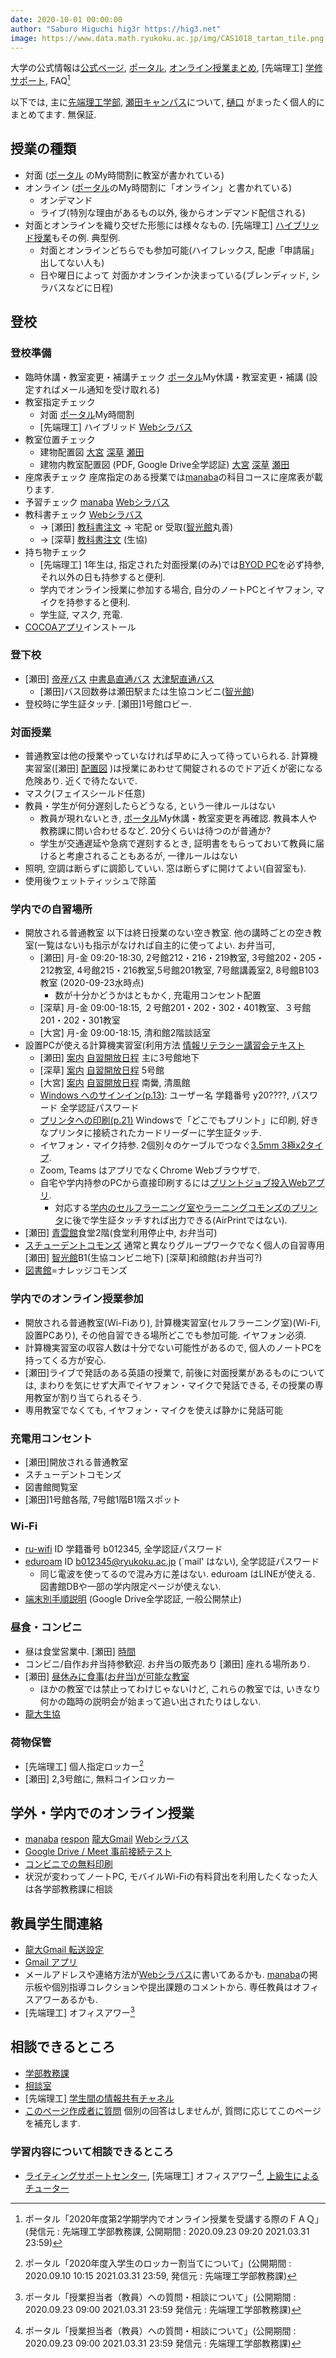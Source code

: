 ```yaml
---
date: 2020-10-01 00:00:00
author: "Saburo Higuchi hig3r https://hig3.net"
image: https://www.data.math.ryukoku.ac.jp/img/CAS1018_tartan_tile.png
---
```

大学の公式情報は[公式ページ](https://www.ryukoku.ac.jp), [ポータル](https://portal.ryukoku.ac.jp), [オンライン授業まとめ](https://sites.google.com/mail.ryukoku.ac.jp/onc-matome/), [先端理工] [学修サポート](https://byod.st.ryukoku.ac.jp), FAQ[^faq] 

[^faq]: ポータル「2020年度第2学期学内でオンライン授業を受講する際のＦＡＱ」 (発信元 : 先端理工学部教務課, 公開期間 : 2020.09.23 09:20  2021.03.31 23:59)

以下では, 主に[先端理工学部](https://www.rikou.ryukoku.ac.jp), [瀬田キャンパス](https://www.ryukoku.ac.jp/about/campus_traffic/seta.html)について, [樋口](https://hig3.net) がまったく個人的にまとめてます. 無保証.

## 授業の種類
* 対面 ([ポータル](https://portal.ryukoku.ac.jp) のMy時間割に教室が書かれている)
* オンライン ([ポータル](https://portal.ryukoku.ac.jp)のMy時間割に「オンライン」と書かれている)
   * オンデマンド
   * ライブ(特別な理由があるもの以外, 後からオンデマンド配信される)
* 対面とオンラインを織り交ぜた形態には様々なもの. [先端理工] [ハイブリッド授業](https://hig3r.hatenadiary.com/entry/2020/09/09/083000)もその例. 典型例.
   * 対面とオンラインどちらでも参加可能(ハイフレックス, 配慮「申請届」出してない人も)
   * 日や曜日によって 対面かオンラインか決まっている(ブレンディッド, シラバスなどに日程)

## 登校

### 登校準備
* 臨時休講・教室変更・補講チェック [ポータル](https;//portal.ryukoku.ac.jp)My休講・教室変更・補講 (設定すればメール通知を受け取れる)
* 教室指定チェック
   * 対面 [ポータル](https;//portal.ryukoku.ac.jp)My時間割
   * [先端理工] ハイブリッド [Webシラバス](https://www.google.com/url?q=https%3A%2F%2Fcapella.ws.ryukoku.ac.jp%2FRSW%2FCNoSSO.do&sa=D&sntz=1&usg=AFQjCNGmf45YIjufysABAbrIVMhpTuS4GA)
* 教室位置チェック
    * 建物配置図 [大宮](https://www.ryukoku.ac.jp/about/campus_traffic/omiya.html)  [深草](https://www.ryukoku.ac.jp/about/campus_traffic/fukakusa.html) [瀬田](https://www.ryukoku.ac.jp/about/campus_traffic/seta.html)
    * 建物内教室配置図 (PDF, Google Drive全学認証) [大宮](https://drive.google.com/file/d/1jiug1pmNfvBUrqziQ5q6EXTXSRaxMcop/view?usp=sharing) [深草](https://drive.google.com/file/d/15Eca3_PaC16_RDG2Jtw_yesDZ0UVK9IU/view?usp=sharing) [瀬田](https://drive.google.com/file/d/1Bzy0R84WEbQkMTDCeWSuWkka7T97IoHB/view?usp=sharing)
* 座席表チェック 座席指定のある授業では[manaba](https://manaba.ryukoku.ac.jp)の科目コースに座席表が載ります.
* 予習チェック [manaba](https://manaba.ryukoku.ac.jp) [Webシラバス](https://www.google.com/url?q=https%3A%2F%2Fcapella.ws.ryukoku.ac.jp%2FRSW%2FCNoSSO.do&sa=D&sntz=1&usg=AFQjCNGmf45YIjufysABAbrIVMhpTuS4GA)
* 教科書チェック [Webシラバス](https://www.google.com/url?q=https%3A%2F%2Fcapella.ws.ryukoku.ac.jp%2FRSW%2FCNoSSO.do&sa=D&sntz=1&usg=AFQjCNGmf45YIjufysABAbrIVMhpTuS4GA) 
  * → [瀬田] [教科書注文](https://bit.ly/3jId1wb) → 宅配 or 受取([智光館](https://www.ryukoku.ac.jp/about/campus_traffic/seta.html)丸善)
  * → [深草] [教科書注文](https://www.ryukoku-coop.com/new-comer/study/) (生協)
* 持ち物チェック
  * [先端理工] 1年生は, 指定された対面授業(のみ)では[BYOD PC](https://byod.st.ryukoku.ac.jp/byod)を必ず持参, それ以外の日も持参すると便利.
  * 学内でオンライン授業に参加する場合, 自分のノートPCとイヤフォン, マイクを持参すると便利.
  * 学生証, マスク, 充電.
* [COCOAアプリ](https://www.mhlw.go.jp/stf/seisakunitsuite/bunya/cocoa_00138.html)インストール

### 登下校
* [瀬田] [帝産バス](https://www.teisan-qr.com/) [中書島直通バス](https://www.media.ryukoku.ac.jp/seta/time-table/keihan.html) [大津駅直通バス](https://www.ryukoku.ac.jp/about/campus_traffic/traffic/bus_otsu_timetable.html)
  * [瀬田]バス回数券は瀬田駅または生協コンビニ([智光館](https://www.ryukoku.ac.jp/about/campus_traffic/seta.html))
* 登校時に学生証タッチ. [瀬田]1号館ロビー.

### 対面授業
* 普通教室は他の授業やっていなければ早めに入って待っていられる. 計算機実習室([瀬田] [配置図](https://www.media.ryukoku.ac.jp/seta/floor-guide) )は授業にあわせて開錠されるのでドア近くが密になる危険あり. 近くで待たないで.
* マスク(フェイスシールド任意)
* 教員・学生が何分遅刻したらどうなる, という一律ルールはない
    * 教員が現れないとき, [ポータル](https;//portal.ryukoku.ac.jp)My休講・教室変更を再確認. 教員本人や教務課に問い合わせるなど. 20分くらいは待つのが普通か?
    * 学生が交通遅延や急病で遅刻するとき, 証明書をもらっておいて教員に届けると考慮されることもあるが, 一律ルールはない
* 照明, 空調は断らずに調節していい. 窓は断らずに開けてよい(自習室も).
* 使用後ウェットティッシュで除菌

### 学内での自習場所
* 開放される普通教室 以下は終日授業のない空き教室. 他の講時ごとの空き教室(一覧はない)も指示がなければ自主的に使ってよい. お弁当可,
   * [瀬田] 月-金 09:20-18:30, 2号館212・216・219教室, 3号館202・205・212教室, 4号館215・216教室,5号館201教室, 7号館講義室2, 8号館B103教室 (2020-09-23水時点)
     * 数が十分かどうかはともかく, 充電用コンセント配置
   * [深草] 月-金 09:00-18:15, ２号館201・202・302・401教室、３号館201・202・301教室
   * [大宮] 月-金 09:00-18:15, 清和館2階談話室
* 設置PCが使える計算機実習室(利用方法 [情報リテラシー講習会テキスト](https://www.media.ryukoku.ac.jp/local/teacher/literacy_program_2020.pdf)
   * [瀬田] [案内](https://www.media.ryukoku.ac.jp/seta) [自習開放日程](https://www.media.ryukoku.ac.jp/seta/cgi-bin/yotei/yotei.cgi) 主に3号館地下
   * [深草] [案内](https://www.media.ryukoku.ac.jp/kyoto) [自習開放日程](https://www.media.ryukoku.ac.jp/kyoto) 5号館
   * [大宮] [案内](https://www.media.ryukoku.ac.jp/kyoto) [自習開放日程](https://www.media.ryukoku.ac.jp/kyoto) 南黌, 清風館
   * [Windows へのサインイン(p.13)](https://www.media.ryukoku.ac.jp/local/teacher/literacy_program_2020.pdf#page=19): ユーザー名 学籍番号 y20????,  パスワード 全学認証パスワード
   * [プリンタへの印刷(p.21)](https://www.media.ryukoku.ac.jp/local/teacher/literacy_program_2020.pdf##page=27) Windowsで「どこでもプリント」に印刷, 好きなプリンタに接続されたカードリーダーに学生証タッチ.
   * イヤフォン・マイク持参. 2個別々のケーブルでつなぐ[3.5mm 3極x2タイプ](https://hig3r.hatenadiary.com/entry/2020/06/23/093000).
   * Zoom, Teams はアプリでなくChrome Webブラウザで.
   * 自宅や学内持参のPCから直接印刷するには[プリントジョブ投入Webアプリ](https://wprint.media.ryukoku.ac.jp/SendPrintJobWebApp/). 
      * 対応する[学内のセルフラーニング室やラーニングコモンズのプリンタ](https://wprint.media.ryukoku.ac.jp/SendPrintJobWebApp/MainPage.aspx)に後で学生証タッチすれば出力できる(AirPrintではない).
* [瀬田] [青雲館](https://www.ryukoku.ac.jp/about/campus_traffic/seta.html)食堂2階(食堂利用停止中, お弁当可)
* [スチューデントコモンズ](https://www.ryukoku.ac.jp/learningcommons) 通常と異なりグループワークでなく個人の自習専用 [瀬田] [智光館](https://www.ryukoku.ac.jp/about/campus_traffic/seta.html)B1(生協コンビニ地下) [深草]和顔館(お弁当可?)
* [図書館](https://library.ryukoku.ac.jp)=ナレッジコモンズ

### 学内でのオンライン授業参加
* 開放される普通教室(Wi-Fiあり), 計算機実習室(セルフラーニング室)(Wi-Fi, 設置PCあり), その他自習できる場所どこでも参加可能. イヤフォン必須.
* 計算機実習室の収容人数は十分でない可能性があるので, 個人のノートPCを持ってくる方が安心.
* [瀬田]ライブで発話のある英語の授業で, 前後に対面授業があるものについては, まわりを気にせず大声でイヤフォン・マイクで発話できる, その授業の専用教室が割り当てられるそう.
* 専用教室でなくても, イヤフォン・マイクを使えば静かに発話可能

### 充電用コンセント
* [瀬田]開放される普通教室
* スチューデントコモンズ
* 図書館閲覧室
* [瀬田]1号館各階, 7号館1階B1階スポット

### Wi-Fi
* [ru-wifi](http://wireless.ryukoku.ac.jp/) ID 学籍番号 b012345, 全学認証パスワード
* [eduroam](https://wireless.ryukoku.ac.jp/) ID b012345@ryukoku.ac.jp (`mail' はない), 全学認証パスワード
   * 同じ電波を使ってるので混み方に差はない. eduroam はLINEが使える. 図書館DBや一部の学内限定ページが使えない.
* [端末別手順説明](https://drive.google.com/drive/folders/1hyAB2hvzAsXBWu9B4pT1wlwPeldQOqK0) (Google Drive全学認証, 一般公開禁止)

### 昼食・コンビニ
* 昼は食堂営業中. [瀬田] [時間](https://twitter.com/hig3_/status/1307264420326842369)
* コンビニ/自作お弁当持参歓迎. お弁当の販売あり [瀬田] 座れる場所あり.
* [瀬田] [昼休みに食事(お弁当)が可能な教室](https://twitter.com/notitia_ryukoku/status/1309002191231950848?s=12)
   * ほかの教室では禁止ってわけじゃないけど, これらの教室では, いきなり何かの臨時の説明会が始まって追い出されたりはしない.
* [龍大生協](https://www.ryukoku-coop.com/)

### 荷物保管
* [先端理工] 個人指定ロッカー[^locker]
* [瀬田] 2,3号館に, 無料コインロッカー

[^locker]: ポータル「2020年度入学生のロッカー割当てについて」(公開期間 : 2020.09.10 10:15  2021.03.31 23:59, 発信元 : 先端理工学部教務課)

## 学外・学内でのオンライン授業
* [manaba](https://manaba.ryukoku.ac.jp) [respon](https://attend.ryukoku.ac.jp/t/nhome) [龍大Gmail](https://mail.google.com/a/mail.ryukoku.ac.jp) [Webシラバス](https://www.google.com/url?q=https%3A%2F%2Fcapella.ws.ryukoku.ac.jp%2FRSW%2FCNoSSO.do&sa=D&sntz=1&usg=AFQjCNGmf45YIjufysABAbrIVMhpTuS4GA)
* [Google Drive / Meet 事前接続テスト](https://hig3r.hatenadiary.com/entry/2020/09/07/190000)
* [コンビニでの無料印刷](https://www.ryukoku.ac.jp/ma556_5en/printsv.html)
* 状況が変わってノートPC, モバイルWi-Fiの有料貸出を利用したくなった人は各学部教務課に相談

## 教員学生間連絡
* [龍大Gmail 転送設定](http://www602.math.ryukoku.ac.jp/JKiso/gmail-forward.html)
* [Gmail アプリ](https://www.google.com/intl/ja/gmail/about/)
* メールアドレスや連絡方法が[Webシラバス](https://www.google.com/url?q=https%3A%2F%2Fcapella.ws.ryukoku.ac.jp%2FRSW%2FCNoSSO.do&sa=D&sntz=1&usg=AFQjCNGmf45YIjufysABAbrIVMhpTuS4GA)に書いてあるかも. [manaba](https://manaba.ryukoku.ac.jp)の掲示板や個別指導コレクションや提出課題のコメントから. 専任教員はオフィスアワーあるかも.
* [先端理工] オフィスアワー[^officehour]

[^officehour]: ポータル「授業担当者（教員）への質問・相談について」(公開期間 : 2020.09.23 09:00  2021.03.31 23:59 発信元 : 先端理工学部教務課)


## 相談できるところ
* [学部教務課](https://www.ryukoku.ac.jp/reference/index2020.html)
* [相談室](https://www.ryukoku.ac.jp/reference/index2020.html)
* [先端理工] [学生間の情報共有チャネル](https://teams.microsoft.com/l/channel/19%3ad1ea28c6524141c2978260f718897db4%40thread.tacv2/%25E2%2598%2586%2520%25E5%25AD%25A6%25E7%2594%259F%25E9%2596%2593%25E3%2581%25AE%25E6%2583%2585%25E5%25A0%25B1%25E5%2585%25B1%25E6%259C%2589?groupId=7c7d2b9f-b5be-4c3b-ac32-780426822d82&tenantId=23b65fdf-a4e3-4a19-b03d-12b1d57ad76e) 
* [このページ作成者に質問](https://forms.gle/She8nMa7KcP6rmjD6) 個別の回答はしませんが, 質問に応じてこのページを補充します.

### 学習内容について相談できるところ
* [ライティングサポートセンター](https://www.ryukoku.ac.jp/writingsupport/), [先端理工] オフィスアワー[^officehour], [上級生によるチューター](https://www.rikou.ryukoku.ac.jp/students/data/students_support_2020.pdf)
